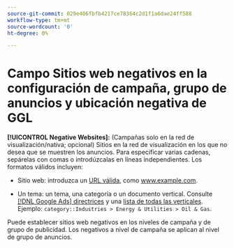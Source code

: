 ```yaml
---
source-git-commit: 029e406fbfb4217ce78364c2d1f1a6dae24ff588
workflow-type: tm+mt
source-wordcount: '0'
ht-degree: 0%

---
```

# Campo Sitios web negativos en la configuración de campaña, grupo de anuncios y ubicación negativa de GGL

**[!UICONTROL Negative Websites]:** (Campañas solo en la red de visualización/nativa; opcional) Sitios en la red de visualización en los que no desea que se muestren los anuncios. Para especificar varias cadenas, sepárelas con comas o introdúzcalas en líneas independientes. Los formatos válidos incluyen:

* Sitio web: introduzca un [URL válida](https://support.google.com/google-ads/answer/2454012), como www.example.com.

* Un tema: un tema, una categoría o un documento vertical. Consulte [[!DNL Google Ads] directrices](https://support.google.com/google-ads/editor/answer/30517) y una [lista de todas las verticales](https://developers.google.com/adwords/api/docs/appendix/verticals). Ejemplo: `category::Industries > Energy & Utilities > Oil & Gas`.

Puede establecer sitios web negativos en los niveles de campaña y de grupo de publicidad. Los negativos a nivel de campaña se aplican al nivel de grupo de anuncios.
